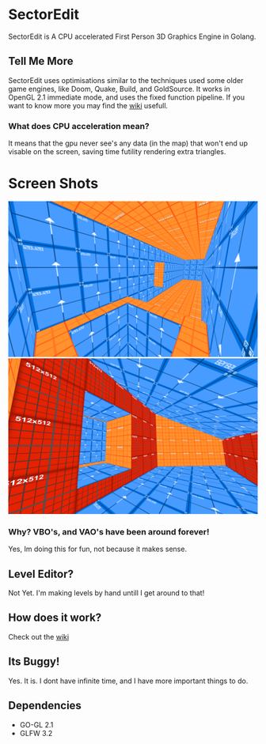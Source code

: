 # SectorEdit
SectorEdit is A CPU accelerated First Person 3D Graphics Engine in Golang.
## Tell Me More
SectorEdit uses optimisations similar to the techniques used some older game engines, like Doom, Quake, Build, and GoldSource. It works in OpenGL 2.1 immediate mode, and uses the fixed function pipeline. If you want to know more you may find the [wiki](https://github.com/ajzat25/SectorEdit/wiki) usefull.

### What does CPU acceleration mean?
It means that the gpu never see's any data (in the map) that won't end up visable on the screen, saving time futility rendering extra triangles.

# Screen Shots
![ScreenShot1](ScreenShot1.png)
![ScreenShot2](ScreenShot2.png)

### Why? VBO's, and VAO's have been around forever!
Yes, Im doing this for fun, not because it makes sense.

## Level Editor?
Not Yet. I'm making levels by hand untill I get around to that!

## How does it work?
Check out the [wiki](https://github.com/ajzat25/SectorEdit/wiki)

## Its Buggy!
Yes. It is. I dont have infinite time, and I have more important things to do.

## Dependencies
* GO-GL 2.1
* GLFW 3.2
